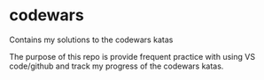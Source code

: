 # codewars
Contains my solutions to the codewars katas

The purpose of this repo is provide frequent practice with using VS code/github and track my progress of the codewars katas. 

